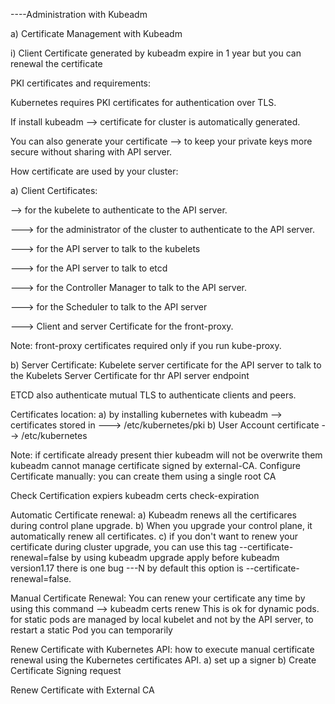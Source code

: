 ----Administration with Kubeadm

a) Certificate Management with Kubeadm

i) Client Certificate generated by kubeadm expire in 1 year but you can renewal the certificate

PKI certificates and requirements:

Kubernetes requires PKI certificates for authentication over TLS.

If install kubeadm --> certificate for cluster is automatically generated.

You can also generate your certificate --> to keep your private keys more secure without sharing with API server.

How certificate are used by your cluster:

a) Client Certificates:

--> for the kubelete to authenticate to the API server.

---> for the administrator of the cluster to authenticate to the API server.

---> for the API server to talk to the kubelets

---> for the API server to talk to etcd

---> for the Controller Manager to talk to the API server.

---> for the Scheduler to talk to the API server

---> Client and server Certificate for the front-proxy.

Note: front-proxy certificates required only if you run kube-proxy.



b) Server Certificate:
Kubelete server certificate for the API server to talk to the Kubelets
Server Certificate for thr API server endpoint

ETCD also authenticate mutual TLS to authenticate clients and peers.

Certificates location:
a) by installing kubernetes with kubeadm --> certificates stored in ---> /etc/kubernetes/pki
b) User Account certificate --> /etc/kubernetes

Note: if certificate already present thier kubeadm will not be overwrite them
kubeadm cannot manage certificate signed by external-CA.
Configure Certificate manually:
you can create them using a single root CA


Check Certification expiers
kubeadm certs check-expiration


Automatic Certificate renewal:
a) Kubeadm renews all the certificares during control plane upgrade.
b) When you upgrade your control plane, it automatically renew all certificates.
c) if you don't want to renew your certificate during cluster upgrade, you can use this tag --certificate-renewal=false by using kubeadm upgrade apply 
before kubeadm version1.17 there is one bug ---N by default this option is --certificate-renewal=false.

Manual Certificate Renewal:
You can renew your certificate any time by using this command --> kubeadm certs renew
This is ok for dynamic pods.
for static pods are managed by local kubelet and not by the API server, to restart a static Pod you can temporarily 

Renew Certificate with Kubernetes API:
how to execute manual certificate renewal using the Kubernetes certificates API.
a) set up a signer
b) Create Certificate Signing request

Renew Certificate with External CA
